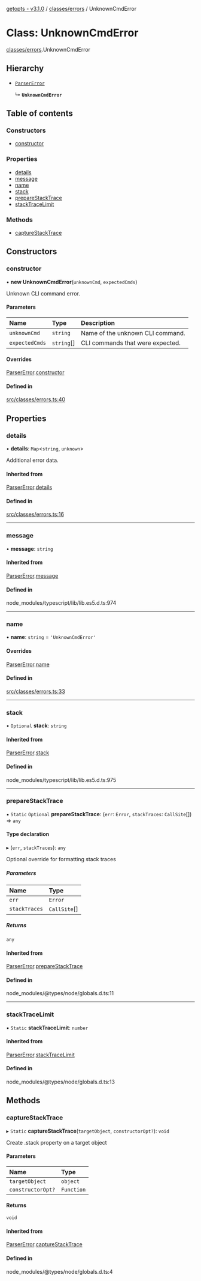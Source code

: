 [getopts - v3.1.0](../README.md) / [classes/errors](../modules/classes_errors.md) / UnknownCmdError

# Class: UnknownCmdError

[classes/errors](../modules/classes_errors.md).UnknownCmdError

## Hierarchy

- [`ParserError`](classes_errors.ParserError.md)

  ↳ **`UnknownCmdError`**

## Table of contents

### Constructors

- [constructor](classes_errors.UnknownCmdError.md#constructor)

### Properties

- [details](classes_errors.UnknownCmdError.md#details)
- [message](classes_errors.UnknownCmdError.md#message)
- [name](classes_errors.UnknownCmdError.md#name)
- [stack](classes_errors.UnknownCmdError.md#stack)
- [prepareStackTrace](classes_errors.UnknownCmdError.md#preparestacktrace)
- [stackTraceLimit](classes_errors.UnknownCmdError.md#stacktracelimit)

### Methods

- [captureStackTrace](classes_errors.UnknownCmdError.md#capturestacktrace)

## Constructors

### constructor

• **new UnknownCmdError**(`unknownCmd`, `expectedCmds`)

Unknown CLI command error.

#### Parameters

| Name           | Type       | Description                      |
| :------------- | :--------- | :------------------------------- |
| `unknownCmd`   | `string`   | Name of the unknown CLI command. |
| `expectedCmds` | `string`[] | CLI commands that were expected. |

#### Overrides

[ParserError](classes_errors.ParserError.md).[constructor](classes_errors.ParserError.md#constructor)

#### Defined in

[src/classes/errors.ts:40](https://github.com/prasadrajandran/node-getopts/blob/ff39d95/src/classes/errors.ts#L40)

## Properties

### details

• **details**: `Map`<`string`, `unknown`\>

Additional error data.

#### Inherited from

[ParserError](classes_errors.ParserError.md).[details](classes_errors.ParserError.md#details)

#### Defined in

[src/classes/errors.ts:16](https://github.com/prasadrajandran/node-getopts/blob/ff39d95/src/classes/errors.ts#L16)

---

### message

• **message**: `string`

#### Inherited from

[ParserError](classes_errors.ParserError.md).[message](classes_errors.ParserError.md#message)

#### Defined in

node_modules/typescript/lib/lib.es5.d.ts:974

---

### name

• **name**: `string` = `'UnknownCmdError'`

#### Overrides

[ParserError](classes_errors.ParserError.md).[name](classes_errors.ParserError.md#name)

#### Defined in

[src/classes/errors.ts:33](https://github.com/prasadrajandran/node-getopts/blob/ff39d95/src/classes/errors.ts#L33)

---

### stack

• `Optional` **stack**: `string`

#### Inherited from

[ParserError](classes_errors.ParserError.md).[stack](classes_errors.ParserError.md#stack)

#### Defined in

node_modules/typescript/lib/lib.es5.d.ts:975

---

### prepareStackTrace

▪ `Static` `Optional` **prepareStackTrace**: (`err`: `Error`, `stackTraces`: `CallSite`[]) => `any`

#### Type declaration

▸ (`err`, `stackTraces`): `any`

Optional override for formatting stack traces

##### Parameters

| Name          | Type         |
| :------------ | :----------- |
| `err`         | `Error`      |
| `stackTraces` | `CallSite`[] |

##### Returns

`any`

#### Inherited from

[ParserError](classes_errors.ParserError.md).[prepareStackTrace](classes_errors.ParserError.md#preparestacktrace)

#### Defined in

node_modules/@types/node/globals.d.ts:11

---

### stackTraceLimit

▪ `Static` **stackTraceLimit**: `number`

#### Inherited from

[ParserError](classes_errors.ParserError.md).[stackTraceLimit](classes_errors.ParserError.md#stacktracelimit)

#### Defined in

node_modules/@types/node/globals.d.ts:13

## Methods

### captureStackTrace

▸ `Static` **captureStackTrace**(`targetObject`, `constructorOpt?`): `void`

Create .stack property on a target object

#### Parameters

| Name              | Type       |
| :---------------- | :--------- |
| `targetObject`    | `object`   |
| `constructorOpt?` | `Function` |

#### Returns

`void`

#### Inherited from

[ParserError](classes_errors.ParserError.md).[captureStackTrace](classes_errors.ParserError.md#capturestacktrace)

#### Defined in

node_modules/@types/node/globals.d.ts:4
